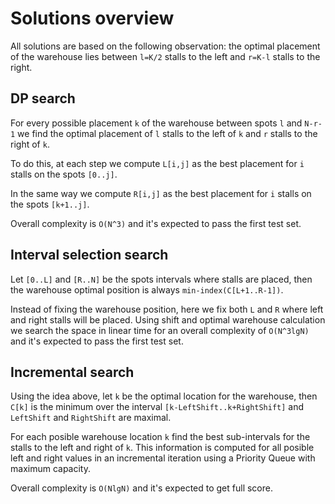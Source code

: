 # Solutions overview

All solutions are based on the following observation: the optimal placement of the warehouse lies between <code>l=K/2</code> stalls to the left and <code>r=K-l</code> stalls to the right.

## DP search

For every possible placement <code>k</code> of the warehouse between spots <code>l</code> and <code>N-r-1</code> we find the optimal placement of <code>l</code> stalls to the left of <code>k</code> and <code>r</code> stalls to the right of <code>k</code>.

To do this, at each step we compute <code>L[i,j]</code> as the best placement for <code>i</code> stalls on the spots <code>[0..j]</code>.

In the same way we compute <code>R[i,j]</code> as the best placement for <code>i</code> stalls on the spots <code>[k+1..j]</code>.

Overall complexity is <code>O(N^3)</code> and it's expected to pass the first test set.

## Interval selection search

Let <code>[0..L]</code> and <code>[R..N]</code> be the spots intervals where stalls are placed, then the warehouse optimal position is always <code>min-index(C[L+1..R-1])</code>.

Instead of fixing the warehouse position, here we fix both <code>L</code> and <code>R</code> where left and right stalls will be placed. Using shift and optimal warehouse calculation we search the space in linear time for an overall complexity of <code>O(N^3lgN)</code> and it's expected to pass the first test set.

## Incremental search

Using the idea above, let <code>k</code> be the optimal location for the warehouse, then <code>C[k]</code> is the minimum over the interval <code>[k-LeftShift..k+RightShift]</code> and <code>LeftShift</code> and <code>RightShift</code> are maximal.

For each posible warehouse location <code>k</code> find the best sub-intervals for the stalls to the left and right of <code>k</code>. This information is computed for all posible left and right values in an incremental iteration using a Priority Queue with maximum capacity.

Overall complexity is <code>O(NlgN)</code> and it's expected to get full score.
